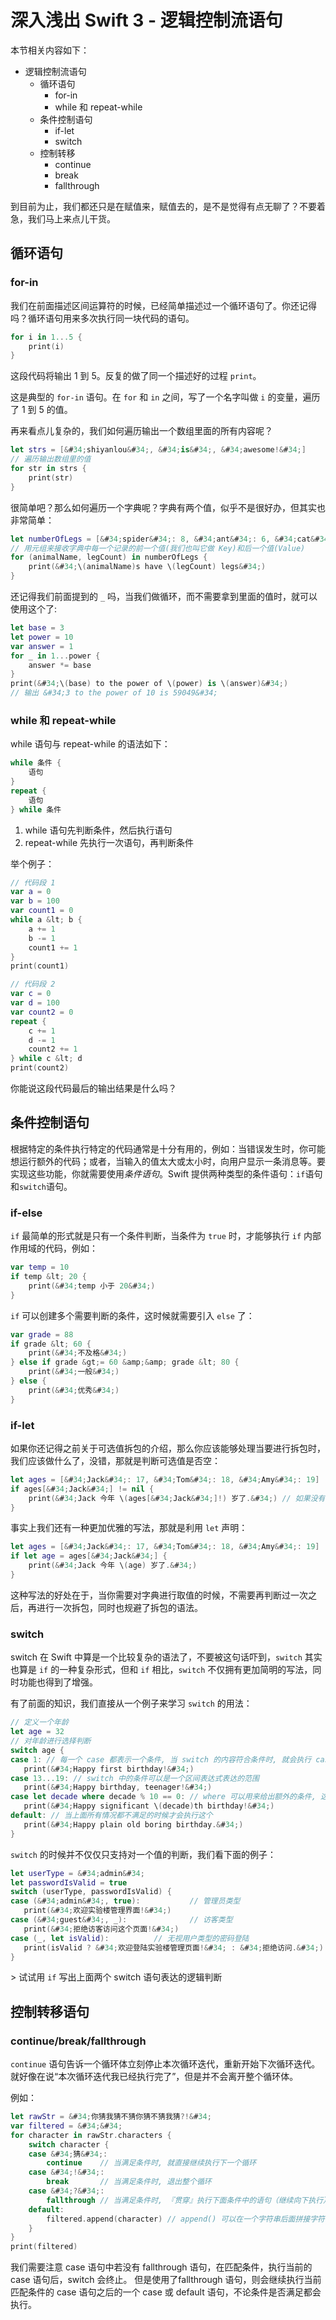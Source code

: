 # 深入浅出 Swift 3 - 逻辑控制流语句

本节相关内容如下：

- 逻辑控制流语句
    + 循环语句
        + for-in
        + while 和 repeat-while
    + 条件控制语句
        + if-let
        + switch
    + 控制转移
        + continue
        + break
        + fallthrough

到目前为止，我们都还只是在赋值来，赋值去的，是不是觉得有点无聊了？不要着急，我们马上来点儿干货。

## 循环语句

### for-in

我们在前面描述区间运算符的时候，已经简单描述过一个循环语句了。你还记得吗？循环语句用来多次执行同一块代码的语句。

```swift
for i in 1...5 {
    print(i)
}
```

这段代码将输出 1 到 5。反复的做了同一个描述好的过程 `print`。

这是典型的 `for-in` 语句。在 `for` 和 `in` 之间，写了一个名字叫做 `i` 的变量，遍历了 1 到 5 的值。

再来看点儿复杂的，我们如何遍历输出一个数组里面的所有内容呢？

```swift
let strs = [&#34;shiyanlou&#34;, &#34;is&#34;, &#34;awesome!&#34;]
// 遍历输出数组里的值
for str in strs {
    print(str)
}
```

很简单吧？那么如何遍历一个字典呢？字典有两个值，似乎不是很好办，但其实也非常简单：

```swift
let numberOfLegs = [&#34;spider&#34;: 8, &#34;ant&#34;: 6, &#34;cat&#34;: 4]
// 用元组来接收字典中每一个记录的前一个值(我们也叫它做 Key)和后一个值(Value)
for (animalName, legCount) in numberOfLegs {
    print(&#34;\(animalName)s have \(legCount) legs&#34;)
}
```

还记得我们前面提到的 `_` 吗，当我们做循环，而不需要拿到里面的值时，就可以使用这个了:

```swift
let base = 3
let power = 10
var answer = 1
for _ in 1...power {
    answer *= base
}
print(&#34;\(base) to the power of \(power) is \(answer)&#34;)
// 输出 &#34;3 to the power of 10 is 59049&#34;
```

### while 和 repeat-while

while 语句与 repeat-while 的语法如下：

```swift
while 条件 {  
    语句
}
repeat {
    语句
} while 条件
```

1. while 语句先判断条件，然后执行语句
2. repeat-while 先执行一次语句，再判断条件

举个例子：

```swift
// 代码段 1
var a = 0
var b = 100
var count1 = 0
while a &lt; b {
    a += 1
    b -= 1
    count1 += 1
}
print(count1)

// 代码段 2
var c = 0
var d = 100
var count2 = 0
repeat {
    c += 1
    d -= 1
    count2 += 1
} while c &lt; d
print(count2)
```

你能说这段代码最后的输出结果是什么吗？

## 条件控制语句

根据特定的条件执行特定的代码通常是十分有用的，例如：当错误发生时，你可能想运行额外的代码；或者，当输入的值太大或太小时，向用户显示一条消息等。要实现这些功能，你就需要使用*条件语句*。Swift 提供两种类型的条件语句：`if`语句和`switch`语句。

### if-else

`if` 最简单的形式就是只有一个条件判断，当条件为 `true` 时，才能够执行 `if` 内部作用域的代码，例如：

```swift
var temp = 10
if temp &lt; 20 {
    print(&#34;temp 小于 20&#34;)
}
```

`if` 可以创建多个需要判断的条件，这时候就需要引入 `else` 了：

```swift
var grade = 88
if grade &lt; 60 {
    print(&#34;不及格&#34;)
} else if grade &gt;= 60 &amp;&amp; grade &lt; 80 {
    print(&#34;一般&#34;)
} else {
    print(&#34;优秀&#34;)
}
```

### if-let

如果你还记得之前关于可选值拆包的介绍，那么你应该能够处理当要进行拆包时，我们应该做什么了，没错，那就是判断可选值是否空：

```swift
let ages = [&#34;Jack&#34;: 17, &#34;Tom&#34;: 18, &#34;Amy&#34;: 19]
if ages[&#34;Jack&#34;] != nil {
    print(&#34;Jack 今年 \(ages[&#34;Jack&#34;]!) 岁了.&#34;) // 如果没有 ! 进行拆包, 你会将会发现会多打印一个 Optional(), 所以拆包是很重要的
}
```

事实上我们还有一种更加优雅的写法，那就是利用 `let` 声明：

```swift
let ages = [&#34;Jack&#34;: 17, &#34;Tom&#34;: 18, &#34;Amy&#34;: 19]
if let age = ages[&#34;Jack&#34;] {
    print(&#34;Jack 今年 \(age) 岁了.&#34;)
}
```

这种写法的好处在于，当你需要对字典进行取值的时候，不需要再判断过一次之后，再进行一次拆包，同时也规避了拆包的语法。

### switch

switch 在 Swift 中算是一个比较复杂的语法了，不要被这句话吓到，`switch` 其实也算是 `if` 的一种复杂形式，但和 `if` 相比，`switch` 不仅拥有更加简明的写法，同时功能也得到了增强。

有了前面的知识，我们直接从一个例子来学习 `switch` 的用法：

```swift
// 定义一个年龄
let age = 32
// 对年龄进行选择判断
switch age {
case 1: // 每一个 case 都表示一个条件, 当 switch 的内容符合条件时, 就会执行 case 下面的代码.
   print(&#34;Happy first birthday!&#34;)
case 13...19: // switch 中的条件可以是一个区间表达式表达的范围
   print(&#34;Happy birthday, teenager!&#34;)
case let decade where decade % 10 == 0: // where 可以用来给出额外的条件, 这里在声明了一个 decade 来接受 `age`，而 decade 需要满足的额外条件是 decade % 10 == 0
   print(&#34;Happy significant \(decade)th birthday!&#34;)
default: // 当上面所有情况都不满足的时候才会执行这个
   print(&#34;Happy plain old boring birthday.&#34;)
}
```

`switch` 的时候并不仅仅只支持对一个值的判断，我们看下面的例子：

```swift
let userType = &#34;admin&#34;
let passwordIsValid = true
switch (userType, passwordIsValid) {
case (&#34;admin&#34;, true):           // 管理员类型
   print(&#34;欢迎实验楼管理界面!&#34;)
case (&#34;guest&#34;, _):              // 访客类型
   print(&#34;拒绝访客访问这个页面!&#34;)
case (_, let isValid):          // 无视用户类型的密码登陆
   print(isValid ? &#34;欢迎登陆实验楼管理页面!&#34; : &#34;拒绝访问.&#34;)
}
```

&gt; 试试用 `if` 写出上面两个 switch 语句表达的逻辑判断

## 控制转移语句

### continue/break/fallthrough

`continue` 语句告诉一个循环体立刻停止本次循环迭代，重新开始下次循环迭代。就好像在说“本次循环迭代我已经执行完了”，但是并不会离开整个循环体。

例如：

```swift
let rawStr = &#34;你猜我猜不猜你猜不猜我猜?!&#34;
var filtered = &#34;&#34;
for character in rawStr.characters {
    switch character {
    case &#34;猜&#34;:
        continue    // 当满足条件时, 就直接继续执行下一个循环
    case &#34;!&#34;:
        break       // 当满足条件时, 退出整个循环
    case &#34;?&#34;:
        fallthrough // 当满足条件时, 『贯穿』执行下面条件中的语句（继续向下执行）, 所以下面的 append() 会被执行
    default:
        filtered.append(character) // append() 可以在一个字符串后面拼接字符
    }
}
print(filtered)
```

我们需要注意 case 语句中若没有 fallthrough 语句，在匹配条件，执行当前的 case 语句后，switch 会终止。
但是使用了fallthrough 语句，则会继续执行当前匹配条件的 case 语句之后的一个 case 或 default 语句，不论条件是否满足都会执行。